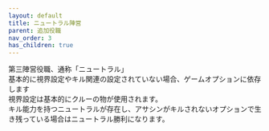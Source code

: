 ```yaml
---
layout: default
title: ニュートラル陣営
parent: 追加役職
nav_order: 3
has_children: true
---
```


第三陣営役職、通称「ニュートラル」<br>
基本的に視界設定やキル関連の設定されていない場合、ゲームオプションに依存します<br>
視界設定は基本的にクルーの物が使用されます。<br>
キル能力を持つニュートラルが存在し、アサシンがキルされないオプションで生き残っている場合はニュートラル勝利になります。